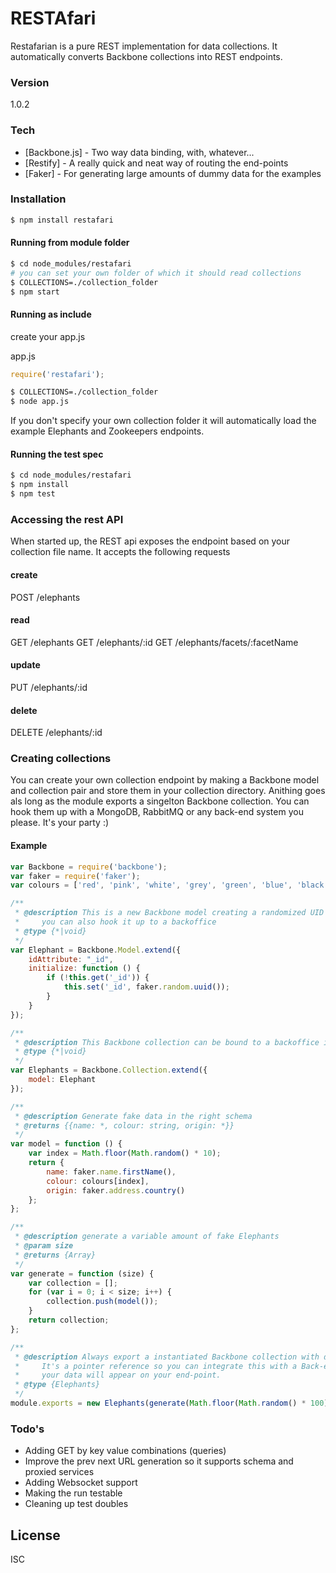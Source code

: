 # RESTAfari

Restafarian is a pure REST implementation for data collections.
It automatically converts Backbone collections into REST endpoints.

### Version
1.0.2

### Tech
* [Backbone.js] - Two way data binding, with, whatever...
* [Restify] - A really quick and neat way of routing the end-points
* [Faker] - For generating large amounts of dummy data for the examples

### Installation

```sh
$ npm install restafari
```

#### Running from module folder
```sh
$ cd node_modules/restafari
# you can set your own folder of which it should read collections
$ COLLECTIONS=./collection_folder
$ npm start
```
#### Running as include

create your app.js

app.js
```JavaScript
require('restafari');
```

```sh
$ COLLECTIONS=./collection_folder
$ node app.js
```

If you don't specify your own collection folder it will automatically load the example Elephants and Zookeepers endpoints.

#### Running the test spec
```sh
$ cd node_modules/restafari
$ npm install
$ npm test
```

### Accessing the rest API

When started up, the REST api exposes the endpoint based on your collection file name.
It accepts the following requests

#### create
POST /elephants

#### read
GET /elephants
GET /elephants/:id
GET /elephants/facets/:facetName

#### update
PUT /elephants/:id

#### delete
DELETE /elephants/:id


####

### Creating collections
You can create your own collection endpoint by making a Backbone model and collection pair and store them in your collection directory.
Anithing goes als long as the module exports a singelton Backbone collection. You can hook them up with a MongoDB, RabbitMQ or any back-end system you please. It's your party :)

#### Example
```JavaScript
var Backbone = require('backbone');
var faker = require('faker');
var colours = ['red', 'pink', 'white', 'grey', 'green', 'blue', 'black', 'orange', 'yellow', 'purple'];

/**
 * @description This is a new Backbone model creating a randomized UID on init
 *     you can also hook it up to a backoffice
 * @type {*|void}
 */
var Elephant = Backbone.Model.extend({
    idAttribute: "_id",
    initialize: function () {
        if (!this.get('_id')) {
            this.set('_id', faker.random.uuid());
        }
    }
});

/**
 * @description This Backbone collection can be bound to a backoffice if you'd like to
 * @type {*|void}
 */
var Elephants = Backbone.Collection.extend({
    model: Elephant
});

/**
 * @description Generate fake data in the right schema
 * @returns {{name: *, colour: string, origin: *}}
 */
var model = function () {
    var index = Math.floor(Math.random() * 10);
    return {
        name: faker.name.firstName(),
        colour: colours[index],
        origin: faker.address.country()
    };
};

/**
 * @description generate a variable amount of fake Elephants
 * @param size
 * @returns {Array}
 */
var generate = function (size) {
    var collection = [];
    for (var i = 0; i < size; i++) {
        collection.push(model());
    }
    return collection;
};

/**
 * @description Always export a instantiated Backbone collection with data.
 *     It's a pointer reference so you can integrate this with a Back-end systems and
 *     your data will appear on your end-point.
 * @type {Elephants}
 */
module.exports = new Elephants(generate(Math.floor(Math.random() * 100)));
```
### Todo's
- Adding GET by key value combinations (queries)
- Improve the prev next URL generation so it supports schema and proxied services
- Adding Websocket support
- Making the run testable
- Cleaning up test doubles

License
----

ISC
